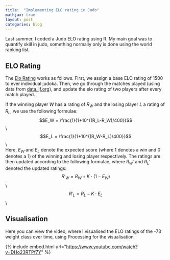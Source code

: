 ```yaml
---
title:  "Implementing ELO rating in Judo"
mathjax: true
layout: post
categories: blog
---
```

Last summer, I coded a Judo ELO rating using R. My main goal was to quantify skill in judo, something normally only is done using the world ranking list.

## ELO Rating
The [Elo Rating](https://en.wikipedia.org/wiki/Elo_rating_system) works as follows. First, we assign a base ELO rating of 1500 to ever individual judoka. Then, we go through the matches played (using data from [data.ijf.org](data.ijf.org)), and update the elo rating of two players after every match played.

If the winning player $W$ has a rating of $R_W$ and the losing player $L$ a rating of $R_L$, we use the following formulae:
<br>
$$E_W = \frac{1}{1+10^{(R_L-R_W)/400}}$$\\
$$E_L = \frac{1}{1+10^{(R_W-R_L)/400}}$$\\
<br>
Here, $E_W$ and $E_L$ denote the expected score (where 1 denotes a win and 0 denotes a 1) of the winning and losing player respectively.
The ratings are then updated according to the following formulae, where $R_W'$ and $R_L'$ denoted the updated ratings:
<br>
$$R'_W = R_W + K \cdot (1 - E_W)$$\\
$$R'_L = R_L - K \cdot E_L$$\\
<br>
## Visualisation
Here you can view the video, where I visualised the ELO ratings of the -73 weight class over time, using Processing for the visualisation

{% include embed.html url="https://www.youtube.com/watch?v=DHo23RTPf7Y" %}
